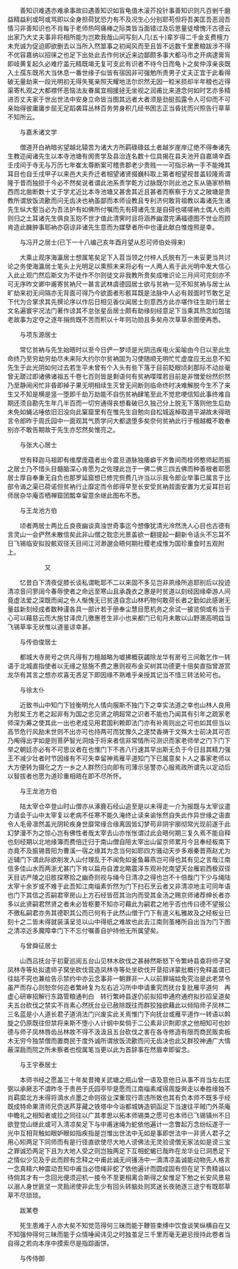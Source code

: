 <!-- { "loadSidebar": true } -->
　　善知识难遇亦难承事故曰遇善知识如盲龟值木滚芥投针事善知识则凡百剉千磨益精益利或呵或骂即以全身担荷犹恐力有不及况生心分别耶苟但将吾美匡吾恶润吾情习非善知识也不肖每于老师热呵痛棒之际类皆当面错过及后思量徒增愧汗古德云出家乃大丈夫事非将相所能为岂欺我哉山间写刻人几(五十)辈岁得二千金支费檀力未充诚为促迫即欲删去以当所入然筮事之初闻风而至且皆不远数千里褁粮跋涉不得不优容嘉纳以招徕之也足下出处此去作何状近来边鄙颇多事大都马市之开病逮膏肓即岐黄复起久必难疗盖元精既竭无复可支此有识者不待今日而龟卜之矣仲淳亲丧既入土孺东既吊大当休息一番世缘子似皆有宿因非可强勉所贵男子丈夫正宜于此看得破无量劫来一段光明初无得失冤亲照天耀地法尔炽然无因一粒米损却半年粮也近得渠寄札观之大都襟怀恶恼法友眷属宜相援拯无坐视之润甫比来道念何如时艺亦多精进否丈夫家于世出世法中安身立命皆当图其远者大者须是劲挺孤露令人可仰而不可亲始得彼庸庸步屈无足蹈袭耳丛林百务劳身积几经书困志正当昏扰而兴照告行草草不知所云。

　　与嘉禾诸文学

　　僧道开白衲暗劣望越北辕苦为诸大方所羁碌碌兹土者越岁崖岸辽绝不得奉诸先生教迩闻诸先生以本寺池塘有阂贵学及县治连名数十位具揭在县夫池开自嘉靖辛酉壬戌间于寺无与万历七年崔太尊断案可稽贵郡老少贵贱一一可指示衲一手不能掩其耳目也自壬戌甲子以来邑大夫乔迁者相望诸贤掇巍科取上第者相望视昔盖较隆焉谓隆于昔而独损于今必不然矣说者谓此池系贵学乾方过脉既尔则此池之东从骆家桥稍西而北凿断数十丈于学尤近比本寺池塘又甚舍其近且甚者而察察于方丈之陂塘是贵教所谓放饭流歠而问无齿决也衲虽鄙而本师设教且专利济何敢背祖教以毒诸先生诸先生纵大壑当必为吾法护有如佛所付嘱而先有碍诸先生是自碍也嗟嗟衲土偶人也雨则归之土耳诸先生俱良玉抱不世才值此清霁时且将涵养幽潜完满福德图不世业而顾肯造此臃肿事耶衲亦窃谅非诸先生意而为媒孽者所中也谨此献白惟煌照是幸。

　　与冯开之居士(已下一十八编己亥年酉月望从忍可师伯处得来)

　　大乘止观序海瀛居士想属笔矣足下入苕当领之付梓人氏脱有万一未妥更当共讨论之务使海瀛居士笔头上光明足以熏照未来将必有一人两人焉于此光明中发大信心入此止观门然后斯文为不徒作不尔则徒文非我教所贵矣成唯识论三月间可完刻亦不可无序昨文卿中甫寄贫衲尺一甚言武林虞德园居士欲与贫衲一见不知贫衲与居士从旷劫来初无间隔亦无背面可得乃今欲面者形骸耳既是法脉中人必有觌面时节敢乞足下代为合掌求其先撰论序以作后日相见香仪闻居士刻意西方此亦堪作往生助行居士文名遍寰宇况法门著作谅其不怠张星岳居士颇有助缘刻经意足下当乘其热念如包瑞老故事为定夺之逐年捐赀既不苦而积以十年则功勋且多矣舟次草草余图便再悉。

　　与项东源居士

　　常忆贫衲与先生始晤时以至今日俨一梦顷是光阴迅疾电火奚喻由今日以至此生命终乃至穷劫穷劫尽未来际大约尔尔贫衲固为习使随顺无明忙忙虚度应无出息不知先生于此光阴如何过去若生平未曾有个入头有些下落于目前眨眼顷刹那际不动丝毫曾无蹉过即诸佛诸祖五千卷七百则皆是剩语何有贫衲喋喋若目前是非憎爱纷然炽然乃至静闹闲忙非昏即掉子果无明相续生灭曾无间断则临命终时决难解脱今生不了来生又不知是横是竖一堕即千劫万劫能不自伤贫衲肆笔至此不觉悲哽信知此事终难自期还须自勘先生年几半百而一切穷通得丧想看破已久独己分上脱无下落则他生后劫未免如蝇沾唾依旧汩没向此窠窟里有在惟先生自勉向自松城返棹取道平湖故未得晤言令郎昨于周氏园中一面观其气质学问大都退堕多矣奈何贫衲此行于檀越概不敢奉别亦不敢告期故于先生亦恝然矣惟亮之。

　　与张大心居士

　　世有释迦马祖即有维摩庞蕴者出今震旦道脉独痿癖于齐鲁间而桂师憨师起而振之居士乃不惜头目髓脑深心肯愿为之佐理此岂于一佛二佛三四五佛而种善根者耶愿居士厚自奉重无自负也那罗延窟想已修完赀费几许当以示我令郎业举事已属言于比部令诲之渠已荷诺但贫衲行止靡定而令郎得早至长安受贫衲觌面安置为尤妥耳巨岩师居杂华庵否栖禅窟团瓢幸留意余继此图布不悉。

　　与王龙池方伯

　　顷者两居士两比丘良夜幽谈真浊世奇事迄今想像犹清光泠然洗人心目也古德有言灵山一会俨然未散信矣此非山僧之耽恋光景盖欲一翻提起一翻新令话头不忘耳不日飞锡临安拟投骸双径天目间江河渺邈会晤何期社稷老成惟为国珍重食时五观附上。

　　　　　　又

　　忆昔白下清夜促膝长谈私谓毗耶不二以来固不多见岂非夙缘所追耶别后以投迹清凉音问寥阔今春辱使者之命远至寒山且承毳衣之惠是时贫道以刻经因缘牵游人间竟虚法爱之深既而闻之令人惭愧无已贫道自念山林朽物何敢荷长者之勤如此感谢无量兹新刻经成者数种谨各具一部计若于册奉尘慧目愿机务之余试一披览倘或有当于心可以藉慈云而大施甘泽庶几徼惠苍生非小也来都门已旬月未敢以山野溷高明兹当飞锡草率无状惟以道鉴谅幸甚。

　　与传伯俊居士

　　都城大寺房号之供凡得有力檀越略为嘘拂概获蠲除龙华有房号三间敢乞作一转语于北城直指使者以无缘之慈施不费之惠则视布金买树其功德更十倍矣直指曾游赏龙华有其言之想亦欢喜无吝足下即因缘不熟难乎亲授其记当不惜三转法轮可也。

　　与徐太仆

　　近致书山中知门下铨衡明允人情向服斯不独门下之幸实法道之幸也山林人良用为慰矣王方老之起非有为国之忠见贤之明超常之识者不能也乃闻其有引年之疏家老师深为筹之使其此一出也老成见用君国利赖即法门亦有补焉则出之可也如其但当以高节危行风励末世则不出亦可也持两可而犹豫久之遂焚香祷于文殊大士前决其可否乃阄得出字如是则菩萨智光洞烛于将来者信非常情所可测识而家老师举之门下门下举之朝廷亦必有不可思议者在也惟门下不吝八行速其早出斯无负于今日且其精力强王不减少壮者时节因缘有不可失幸留神焉雁平道知门下已属意矣卜人之事家老师以大方便转为摄化之方一乡之人群然归向即有司薄示惩警亦心服焉政所谓先以定动后以智拔者也愿为道珍重相晤在即不尽所怀。

　　与王龙池方伯

　　陆太宰仓卒登山时山僧亦从涿鹿石经山追至是以未得走一介为报既与太宰议遣力请会于山中太宰复以老病不任寒不能久淹终止读来谕怅然自失此作异世缘之语直令人毛骨凛然盖光阴轮疾身世靡常缘合缘离固皆幻梦苟非阴宇廓彻常光现前遂于此幻梦漫不为之惊心岂有佛性者哉太宰去山亦怅怅谓过此会晤何期三复久焉不能自释也刻经期以北地缘簿而费倍迁归于南山僧自陪太宰出山留京师累月今且奉经板南下亦竟不及振锡晋阳为曹溪一宿之缘其为念当何如耶四方骚动天步多艰秦晋燕赵尤为近辅门下谓此际欲削发入山付理乱于不闻免如釜鱼幕燕岂可得也其有见之言哉江南信多佳山水而两浙尤甚门下肯以扁舟自渡北略震泽东观补陀南望天台雁宕西极双径天目访严陵之旧胜探寒拾之幽奇则视与绳今日清凉之得也岂不十倍哉门下少与绳陆太宰十余岁或不难于此吾知江南缁素忻然为门下扫石烹云者又非清凉地主可同年语也门下其信之否嗣君宰房山上方石经皆莅其治内而受其金汤之赐京师诸荐绅长者亦多以此贤嗣君然贤之者未必皆枢要不知亦可藉此为嗣君之地乎否也传曰德不望报公不徼私嗣君亦务其德职其公而已何有于此然山僧于门下有道义私雅故及之经板业已刻十之二皆未得就装潢呈览以山中得纸之难故也此去江南则茧楮所自出当为门下图之清凉近多魔障幸门下不忘付嘱善自护持他无所属望矣。

　　与曾舜征居士

　　山西吕抚台于初夏巡阅五台山见林木砍伐之甚赫然斯怒下令繁峙县查将师子窝凤林寺等处拟遣师子窝坐砍伐营造凤林寺等处坐砍伐开垦招详蒙批概行免释盖谓已往姑不究也兼给告示禁约中亦云念事非一朝罪非一人以前罪端姑免究治是此老禁令虽严而存心则恕奈何迩者繁峙复为左右近习所中申请重究而抚台复批雁平道何　再虚心研审招解行东路管粮通判白　转行繁峙县遂仍前拟招申通府通府拟抄招呈道矣夫五台砍伐之禁实不肖素心然抚台业已赦除既往而群狡独欲藉此以倾陷师子凤林二三名蓝是小人道长君子道消法门兴废实此关焉惟门下向抚台或雁平道作一转语以斡旋之仍原既往但禁将来斯不堕小人计纲中矣倘于二公素非识荆即求之他相知可也妙德与师子凤林唇齿丛林故不得不汲汲且五台砍伐之害在各寺修造有限而商民贩卖板木无穷今独禁僧而置商民于度外诚所谓放饭流歠而问无齿决也此又群狡神通广大情蔽深扃而院之所未察者也傥属笔当更以此为首辞事在然眉幸即留念。

　　与王宇泰居士

　　本师书经之愿盖三十年矣昔掩关武塘之瓶山曾一语及意他日从事不肖当左右匡弼以承厥志不谓昨冬于贵邑于氏园亭毕是愿而江南缁素咸得周旋奔走以奉胜缘独不肖羁縻北方未得将滴水点墨之命则宿业深重现行乖违所致也其有负本师不既多乎经既成特命果清师兄赍送芦芽藏之铁塔中今诣都城铸造铜函足下当速往平贼门外茶庵中瞻礼之相知者或拉之同往以广其孝思以拓本师锡类之愿可也本师已飞锡镇州不日欲登觉山继此或可入清凉矣足下与中甫迷绳为蛇依他遍计一念瞥起万念纷纭遂于一光中互相背触如眼妒眼如指疾指是岂惟出世法中无如是事即世法中一非贤人君子之用心矧两足下同师而有是行径直欲使尽大地人谤佛法无灵验谤僧无家法如是谤三宝之罪诚恐两足下且为大地人受之则岂独两足下互相蛇蝎已哉昨在龙华业已洞悉足下之情似少见及乎此而顾有念释之中甫此诚无间镬汤中一滴清凉盖诚能动物先人格言一念真精六种震动吾知中甫当必悟绳非蛇了依他遍计而圆成固有但在足下贵精诚以待倘其才有一念回光便须迎机一接令不至更相离合斯得之矣惟足下勉之长安风景易以溺人身世匪坚一灵扃闭使非此生少有回头转脑处则冥迷长夜驰逐三途宁有既耶草草不尽琐琐。

　　跋某卷

　　死生患难于人亦大矣不知觉范得何三昧而能于鞭笞束缚中饮食谈笑纵横自在又不知强仲得何三昧而能于众情唾闻讳见之时独茧足三千里而毫无避忌授持此卷者当自得之若向本序中摸索尽是指踪画饼。

　　与传侍御

